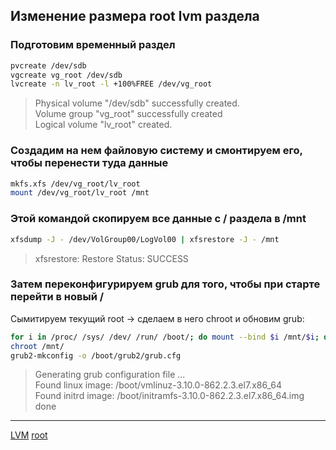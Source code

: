 ## Изменение размера root lvm раздела

### Подготовим временный раздел 

```bash
pvcreate /dev/sdb
vgcreate vg_root /dev/sdb
lvcreate -n lv_root -l +100%FREE /dev/vg_root
```

>  Physical volume "/dev/sdb" successfully created.  
>  Volume group "vg_root" successfully created  
>  Logical volume "lv_root" created.    

### Создадим на нем файловую систему и смонтируем его, чтобы перенести туда данные

```bash
mkfs.xfs /dev/vg_root/lv_root
mount /dev/vg_root/lv_root /mnt
```

### Этой командой скопируем все данные с / раздела в /mnt

```bash
xfsdump -J - /dev/VolGroup00/LogVol00 | xfsrestore -J - /mnt
```

> xfsrestore: Restore Status: SUCCESS

### Затем переконфигурируем grub для того, чтобы при старте перейти в новый /

Сымитируем текущий root -> сделаем в него chroot и обновим grub:

```bash
for i in /proc/ /sys/ /dev/ /run/ /boot/; do mount --bind $i /mnt/$i; done
chroot /mnt/
grub2-mkconfig -o /boot/grub2/grub.cfg
```

> Generating grub configuration file ...                                          
> Found linux image: /boot/vmlinuz-3.10.0-862.2.3.el7.x86_64               
> Found initrd image: /boot/initramfs-3.10.0-862.2.3.el7.x86_64.img     
> done


**********
[LVM](/tags/LVM.md)
[root](/tags/root.md)
